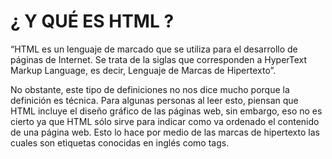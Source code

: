 # ¿ Y QUÉ ES HTML ?

“HTML es un lenguaje de marcado que se utiliza para el desarrollo de páginas de Internet.
Se trata de la siglas que corresponden a HyperText Markup Language, es decir, Lenguaje de Marcas de Hipertexto”.

No obstante, este tipo de definiciones no nos dice mucho porque la definición es técnica. Para algunas personas al leer esto, piensan que HTML incluye el diseño gráfico de las páginas web, sin embargo,
eso no es cierto ya que HTML sólo sirve para indicar como va ordenado el contenido de una página web. 
Esto lo hace por medio de las marcas de hipertexto las cuales son etiquetas conocidas en inglés como tags.